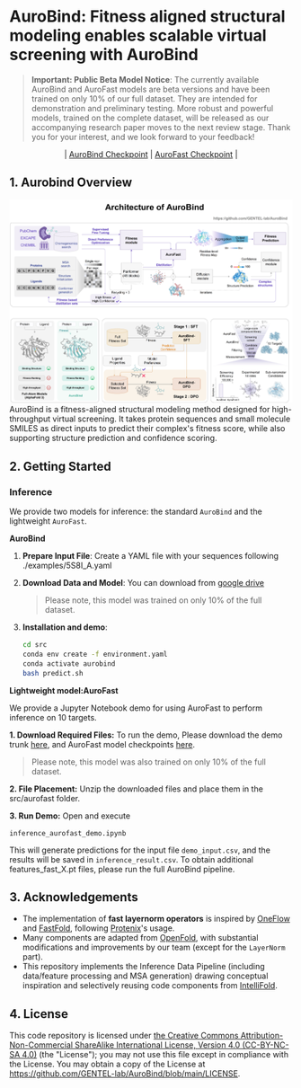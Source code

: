 # AuroBind: **Fitness aligned structural modeling enables scalable virtual screening with AuroBind**

> **Important: Public Beta Model Notice**: The currently available AuroBind and AuroFast models are beta versions and have been trained on only 10% of our full dataset. They are intended for demonstration and preliminary testing.
> More robust and powerful models, trained on the complete dataset, will be released as our accompanying research paper moves to the next review stage. Thank you for your interest, and we look forward to your feedback!

<p align="center">
  | <a href="https://drive.google.com/drive/folders/1DNZDXewqFibbP0erslQlm6Sp0qVQG1Ad?usp=sharing">AuroBind Checkpoint</a> |
  <a href="https://drive.google.com/file/d/1v5kIyTNLUMwOg5QopL7kayzu5T5EtLXR/view?usp=sharing">AuroFast Checkpoint</a> |
</p>

## 1. Aurobind Overview
![aurobind Model](assets/AuroBind.jpg)
AuroBind is a fitness-aligned structural modeling method designed for high-throughput virtual screening. It takes protein sequences and small molecule SMILES as direct inputs to predict their complex's fitness score, while also supporting structure prediction and confidence scoring.

## 2. Getting Started
### Inference
We provide two models for inference: the standard `AuroBind` and the lightweight `AuroFast`.

**AuroBind**
1. **Prepare Input File**: Create a YAML file with your sequences following ./examples/5S8I_A.yaml

2. **Download Data and Model**: You can download from [google drive](https://drive.google.com/drive/folders/1DNZDXewqFibbP0erslQlm6Sp0qVQG1Ad?usp=sharing)
   > Please note, this model was trained on only 10% of the full dataset.

3. **Installation and demo**:

   ```bash
   cd src
   conda env create -f environment.yaml
   conda activate aurobind
   bash predict.sh
   ```
   
**Lightweight model:AuroFast**

We provide a Jupyter Notebook demo for using AuroFast to perform inference on 10 targets.

**1. Download Required Files:**
To run the demo, Please download the demo trunk [here](https://drive.google.com/drive/folders/1SztEkVRMsbRlVFYv9S_2bGOmKkkqh_Nj?usp=sharing), and AuroFast model checkpoints [here](https://drive.google.com/file/d/1v5kIyTNLUMwOg5QopL7kayzu5T5EtLXR/view?usp=sharing).
   > Please note, this model was also trained on only 10% of the full dataset.

**2. File Placement:**
Unzip the downloaded files and place them in the src/aurofast folder.

**3. Run Demo:**
Open and execute
```
inference_aurofast_demo.ipynb
```
This will generate predictions for the input file `demo_input.csv`, and the results will be saved in `inference_result.csv`.
To obtain additional features_fast_X.pt files, please run the full AuroBind pipeline.

## 3. Acknowledgements

- The implementation of **fast layernorm operators** is inspired by [OneFlow](https://github.com/Oneflow-Inc/oneflow) and [FastFold](https://github.com/hpcaitech/FastFold), following [Protenix](https://github.com/bytedance/Protenix)'s usage. 
- Many components are adapted from [OpenFold](https://github.com/aqlaboratory/openfold), with substantial modifications and improvements by our team (except for the `LayerNorm` part).  
- This repository implements the Inference Data Pipeline (including data/feature processing and MSA generation) drawing conceptual inspiration and selectively reusing code components from [IntelliFold](https://github.com/IntelliGen-AI/IntelliFold).


## 4. License

This code repository is licensed under [the Creative Commons Attribution-Non-Commercial ShareAlike International License, Version 4.0 (CC-BY-NC-SA 4.0)](https://creativecommons.org/licenses/by-nc-sa/4.0/) (the "License"); you may not use this file except in compliance with the License. You may obtain a copy of the License at https://github.com/GENTEL-lab/AuroBind/blob/main/LICENSE.


